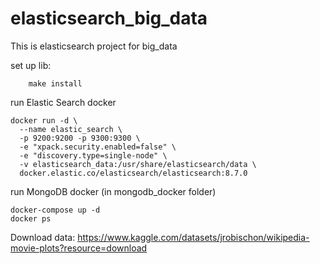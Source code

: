 # elasticsearch_big_data
This is elasticsearch project for big_data

set up lib:
```
    make install 
```

run Elastic Search docker 

```
docker run -d \
  --name elastic_search \
  -p 9200:9200 -p 9300:9300 \
  -e "xpack.security.enabled=false" \
  -e "discovery.type=single-node" \
  -v elasticsearch_data:/usr/share/elasticsearch/data \
  docker.elastic.co/elasticsearch/elasticsearch:8.7.0

```

run MongoDB docker (in mongodb_docker folder)

```
docker-compose up -d
docker ps

```

Download data: https://www.kaggle.com/datasets/jrobischon/wikipedia-movie-plots?resource=download
